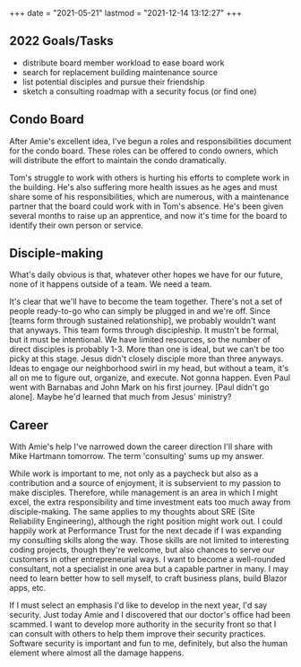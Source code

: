 +++
date = "2021-05-21"
lastmod = "2021-12-14 13:12:27"
+++

## 2022 Goals/Tasks

- distribute board member workload to ease board work
- search for replacement building maintenance source
- list potential disciples and pursue their friendship
- sketch a consulting roadmap with a security focus (or find one)

## Condo Board

After Amie's excellent idea, I've begun a roles and responsibilities document for the condo board. These roles can be offered to condo owners, which will distribute the effort to maintain the condo dramatically.

Tom's struggle to work with others is hurting his efforts to complete work in the building. He's also suffering more health issues as he ages and must share some of his responsibilities, which are numerous, with a maintenance partner that the board could work with in Tom's absence. He's been given several months to raise up an apprentice, and now it's time for the board to identify their own person or service.

## Disciple-making

What's daily obvious is that, whatever other hopes we have for our future, none of it happens outside of a team. We need a team.

It's clear that we'll have to become the team together. There's not a set of people ready-to-go who can simply be plugged in and we're off. Since [teams form through sustained relationship], we probably wouldn't want that anyways. This team forms through discipleship. It mustn't be formal, but it must be intentional. We have limited resources, so the number of direct disciples is probably 1-3. More than one is ideal, but we can't be too picky at this stage. Jesus didn't closely disciple more than three anyways. Ideas to engage our neighborhood swirl in my head, but without a team, it's all on me to figure out, organize, and execute. Not gonna happen. Even Paul went with Barnabas and John Mark on his first journey. [Paul didn't go alone]. Maybe he'd learned that much from Jesus' ministry?

## Career

With Amie's help I've narrowed down the career direction I'll share with Mike Hartmann tomorrow. The term 'consulting' sums up my answer.

While work is important to me, not only as a paycheck but also as a contribution and a source of enjoyment, it is subservient to my passion to make disciples. Therefore, while management is an area in which I might excel, the extra responsibility and time investment eats too much away from disciple-making. The same applies to my thoughts about SRE (Site Reliability Engineering), although the right position might work out. I could happily work at Performance Trust for the next decade if I was expanding my consulting skills along the way. Those skills are not limited to interesting coding projects, though they're welcome, but also chances to serve our customers in other entrepreneurial ways. I want to become a well-rounded consultant, not a specialist in one area but a capable partner in many. I may need to learn better how to sell myself, to craft business plans, build Blazor apps, etc.

If I must select an emphasis I'd like to develop in the next year, I'd say security. Just today Amie and I discovered that our doctor's office had been scammed. I want to develop more authority in the security front so that I can consult with others to help them improve their security practices. Software security is important and fun to me, definitely, but also the human element where almost all the damage happens.

